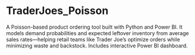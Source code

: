 # TraderJoes_Poisson
A Poisson-based product ordering tool built with Python and Power BI. It models demand probabilities and expected leftover inventory from average sales rates—helping retail teams like Trader Joe’s optimize orders while minimizing waste and backstock. Includes interactive Power BI dashboard.
